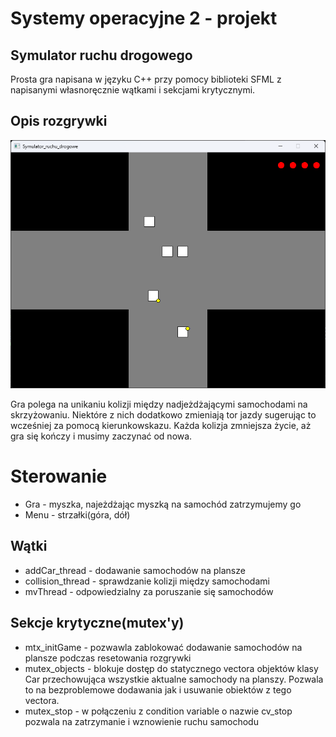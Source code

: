 # Systemy operacyjne 2 - projekt
 ## Symulator ruchu drogowego



Prosta gra napisana w języku C++ przy pomocy biblioteki SFML z napisanymi własnoręcznie wątkami i sekcjami krytycznymi. 

## Opis rozgrywki
![Gameplay_view.png](Gameplay_view.png)

Gra polega na unikaniu kolizji między nadjeżdżającymi samochodami na skrzyżowaniu. Niektóre z nich dodatkowo zmieniają tor jazdy sugerując to wcześniej za pomocą kierunkowskazu. Każda kolizja zmniejsza życie, aż gra się kończy i musimy zaczynać od nowa.

# Sterowanie
- Gra - myszka, najeżdżając myszką na samochód zatrzymujemy go
- Menu - strzałki(góra, dół) 

## Wątki
- addCar_thread - dodawanie samochodów na plansze
- collision_thread - sprawdzanie kolizji między samochodami
- mvThread - odpowiedzialny za poruszanie się samochodów
## Sekcje krytyczne(mutex'y)
- mtx_initGame - pozwawla zablokować dodawanie samochodów na plansze podczas resetowania rozgrywki
- mutex_objects - blokuje dostęp do statycznego vectora objektów klasy Car przechowująca wszystkie aktualne samochody na planszy. Pozwala to na bezproblemowe dodawania jak i usuwanie obiektów z tego vectora. 
- mutex_stop - w połączeniu z condition variable o nazwie cv_stop pozwala na zatrzymanie i wznowienie ruchu samochodu
